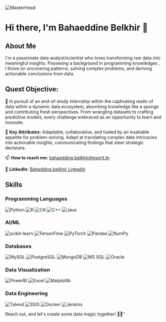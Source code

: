 ![MasterHead](https://media.licdn.com/dms/image/D5612AQHmfXu03WIBhA/article-cover_image-shrink_720_1280/0/1689012633580?e=2147483647&v=beta&t=tLTJ7NRLZEh7NzJTurK5kVFyZuhqvEo_QRXMfZEilPs)
# Hi there, I'm Bahaeddine Belkhir 👋

## About Me

I'm a passionate data analyst/scientist who loves transforming raw data into meaningful insights. Possesing a background in programming knowledges , I thrive on uncovering patterns, solving complex problems, and deriving actionable conclusions from data.

## Quest Objective:

🔭 In pursuit of an end-of-study internship within the captivating realm of data within a dynamic data ecosystem, absorbing knowledge like a sponge and contributing fresh perspectives. From wrangling datasets to crafting predictive models, every challenge embraced as an opportunity to learn and innovate.

🔑 **Key Attributes:**
Adaptable, collaborative, and fueled by an insatiable appetite for problem-solving. Adept at translating complex data intricacies into actionable insights, communicating findings that steer strategic decisions.

📫 **How to reach me:** [bahaeddine.belkhir@esprit.tn](mailto:bahaeddine.belkhir@esprit.tn)

💼 **LinkedIn:** [Baheddine.belkhir LinkedIn](https://www.linkedin.com/in/bahaeddine-belkhir-336a33263/)

## Skills

### Programming Languages

![Python](https://img.shields.io/badge/-Python-4B8BBE?style=flat-square&logo=python&logoColor=white)
![R](https://img.shields.io/badge/-R-276DC3?style=flat-square&logo=r&logoColor=white)
![C#](https://img.shields.io/badge/-C%23-239120?style=flat-square&logo=c-sharp&logoColor=white)
![C++](https://img.shields.io/badge/-C%2B%2B-00599C?style=flat-square&logo=c%2B%2B&logoColor=white)
![Java](https://img.shields.io/badge/-Java-007396?style=flat-square&logo=java&logoColor=white)


### AI/ML

![scikit-learn](https://img.shields.io/badge/-scikit_learn-F7931E?style=flat-square&logo=scikit-learn&logoColor=white)
![TensorFlow](https://img.shields.io/badge/-TensorFlow-FF6F00?style=flat-square&logo=tensorflow&logoColor=white)
![PyTorch](https://img.shields.io/badge/-PyTorch-EE4C2C?style=flat-square&logo=pytorch&logoColor=white)
![Pandas](https://img.shields.io/badge/-Pandas-150458?style=flat-square&logo=pandas&logoColor=white)
![NumPy](https://img.shields.io/badge/-NumPy-013243?style=flat-square&logo=numpy&logoColor=white)

### Databases

![MySQL](https://img.shields.io/badge/-MySQL-4479A1?style=flat-square&logo=mysql&logoColor=white)
![PostgreSQL](https://img.shields.io/badge/-PostgreSQL-336791?style=flat-square&logo=postgresql&logoColor=white)
![MongoDB](https://img.shields.io/badge/-MongoDB-47A248?style=flat-square&logo=mongodb&logoColor=white)
![MS SQL](https://img.shields.io/badge/-MS%20SQL-CC2927?style=flat-square&logo=microsoft-sql-server&logoColor=white)
![Oracle](https://img.shields.io/badge/-Oracle-F80000?style=flat-square&logo=oracle&logoColor=white)

### Data Visualization

![PowerBI](https://img.shields.io/badge/-PowerBI-F2C811?style=flat-square&logo=powerbi&logoColor=white)
![Excel](https://img.shields.io/badge/-Excel-217346?style=flat-square&logo=microsoft-excel&logoColor=white)
![Matplotlib](https://img.shields.io/badge/-Matplotlib-3776AB?style=flat-square&logo=python&logoColor=white)

### Data Engineering

![Talend](https://img.shields.io/badge/-Talend-1670BE?style=flat-square&logo=talend&logoColor=white)
![SSIS](https://img.shields.io/badge/-SSIS-5C2D91?style=flat-square&logo=microsoft&logoColor=white)
![Docker](https://img.shields.io/badge/-Docker-2496ED?style=flat-square&logo=docker&logoColor=white)
![Jenkins](https://img.shields.io/badge/-Jenkins-D24939?style=flat-square&logo=jenkins&logoColor=white)





Reach out, and let's create some data magic together! 🚀✨"
